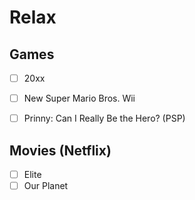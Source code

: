 # Relax

## Games

- [ ] 20xx
- [ ] New Super Mario Bros. Wii
- [ ] Prinny: Can I Really Be the Hero? (PSP)


## Movies (Netflix)

- [ ] Elite
- [ ] Our Planet